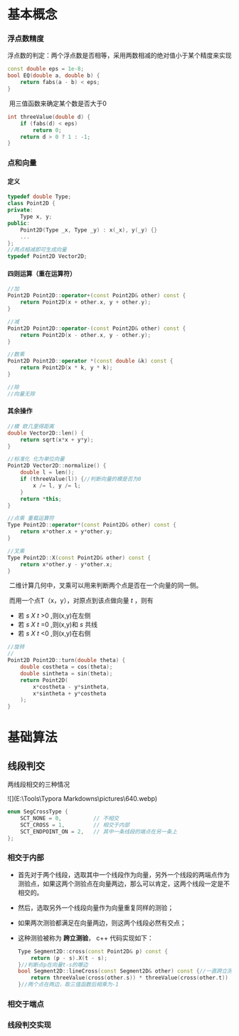 # 基本概念

### 浮点数精度

​	浮点数的判定：两个浮点数是否相等，采用两数相减的绝对值小于某个精度来实现

```c++
const double eps = 1e-8;
bool EQ(double a, double b) {
    return fabs(a - b) < eps;
}
```

​	用三值函数来确定某个数是否大于0

```c++
int threeValue(double d) {
    if (fabs(d) < eps)
        return 0;
    return d > 0 ? 1 : -1;
}
```



### 点和向量

#### 定义

```c++
typedef double Type;
class Point2D {
private:
    Type x, y;
public:
    Point2D(Type _x, Type _y) : x(_x), y(_y) {}
    ...
};
//两点相减即可生成向量
typedef Point2D Vector2D;
```

#### 四则运算（重在运算符）

```c++
//加
Point2D Point2D::operator+(const Point2D& other) const {
    return Point2D(x + other.x, y + other.y);
}

//减
Point2D Point2D::operator-(const Point2D& other) const {
    return Point2D(x - other.x, y - other.y);
}

//数乘
Point2D Point2D::operator *(const double &k) const {
    return Point2D(x * k, y * k);
}

//除 
//向量无除

```

#### 其余操作

```c++
//模 欧几里得距离
double Vector2D::len() {
    return sqrt(x*x + y*y);
}

//标准化 化为单位向量
Point2D Vector2D::normalize() {
    double l = len();
    if (threeValue(l)) {//判断向量的模是否为0
        x /= l, y /= l;
    }
    return *this;
}

//点乘 重载运算符
Type Point2D::operator*(const Point2D& other) const {
    return x*other.x + y*other.y;
}

//叉乘
Type Point2D::X(const Point2D& other) const {
    return x*other.y - y*other.x;
}
```

​	二维计算几何中，叉乘可以用来判断两个点是否在一个向量的同一侧。

​	而用一个点T（x，y），对原点到该点做向量 *t* ，则有

- 若 *s X t* >0 ,则(x,y)在左侧
- 若 *s X t* =0 ,则(x,y)和 *s* 共线
- 若 *s X t* <0 ,则(x,y)在右侧

```c++
//旋转
//
Point2D Point2D::turn(double theta) {
    double costheta = cos(theta);
    double sintheta = sin(theta);
    return Point2D(
        x*costheta - y*sintheta, 
        x*sintheta + y*costheta
    );
}
```

# 基础算法

## 线段判交

两线段相交的三种情况

![](E:\Tools\Typora Markdowns\pictures\640.webp)

```c++
enum SegCrossType {
    SCT_NONE = 0,          // 不相交
    SCT_CROSS = 1,         // 相交于内部
    SCT_ENDPOINT_ON = 2,   // 其中一条线段的端点在另一条上
};
```

### 相交于内部

- 首先对于两个线段，选取其中一个线段作为向量，另外一个线段的两端点作为测验点，如果这两个测验点在向量两边，那么可以肯定，这两个线段一定是不相交的。

- 然后，选取另外一个线段向量作为向量重复同样的测验；

- 如果两次测验都满足在向量两边，则这两个线段必然有交点；

- 这种测验被称为 **跨立测验**， c++ 代码实现如下：

  ```c++
  Type Segment2D::cross(const Point2D& p) const {
      return (p - s).X(t - s);
  }//判断点p在向量t-s的哪边
  bool Segment2D::lineCross(const Segment2D& other) const {//一直跨立测验
      return threeValue(cross(other.s)) * threeValue(cross(other.t)) == -1;
  }//两个点在两边，取三值函数后相乘为-1
  ```

### 相交于端点

### 线段判交实现

